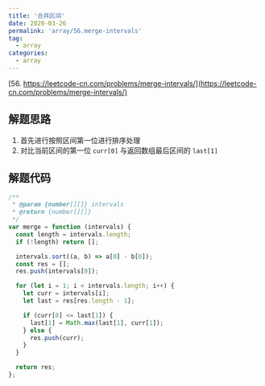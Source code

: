 ```yaml
---
title: '合并区间'
date: 2020-03-26
permalink: 'array/56.merge-intervals'
tag:
  - array
categories:
  - array
---
```


[56. https://leetcode-cn.com/problems/merge-intervals/](https://leetcode-cn.com/problems/merge-intervals/)

## 解题思路

1. 首先进行按照区间第一位进行排序处理
2. 对比当前区间的第一位 `curr[0]` 与返回数组最后区间的 `last[1]`

## 解题代码

```js
/**
 * @param {number[][]} intervals
 * @return {number[][]}
 */
var merge = function (intervals) {
  const length = intervals.length;
  if (!length) return [];

  intervals.sort((a, b) => a[0] - b[0]);
  const res = [];
  res.push(intervals[0]);

  for (let i = 1; i < intervals.length; i++) {
    let curr = intervals[i];
    let last = res[res.length - 1];

    if (curr[0] <= last[1]) {
      last[1] = Math.max(last[1], curr[1]);
    } else {
      res.push(curr);
    }
  }

  return res;
};
```
